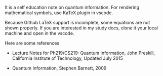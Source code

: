 It is a self education note on quantum information. For rendering mathematical symbols, use KaTeX plugin in vscode. 

Because Github LaTeX support is incomplete, some equations are not shown properly. If you are interested in my study docs, clone it your local machine and open in the vscode.

Here are some references

- Lecture Notes for Ph219/CS219:
Quantum Information, John Preskill, California Institute of Technology, Updated July 2015

- Quantum Information, Stephen Barnett, 2009